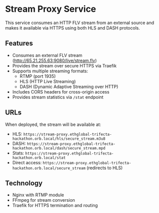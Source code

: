 # Stream Proxy Service

This service consumes an HTTP FLV stream from an external source and makes it available via HTTPS using both HLS and DASH protocols.

## Features

- Consumes an external FLV stream (http://65.21.255.63:9080/live/stream.flv)
- Provides the stream over secure HTTPS via Traefik
- Supports multiple streaming formats:
  - RTMP (port 1935)
  - HLS (HTTP Live Streaming)
  - DASH (Dynamic Adaptive Streaming over HTTP)
- Includes CORS headers for cross-origin access
- Provides stream statistics via `/stat` endpoint

## URLs

When deployed, the stream will be available at:
- HLS: `https://stream-proxy.ethglobal-trifecta-hackathon.orb.local/hls/secure_stream.m3u8`
- DASH: `https://stream-proxy.ethglobal-trifecta-hackathon.orb.local/dash/secure_stream.mpd`
- Stats: `https://stream-proxy.ethglobal-trifecta-hackathon.orb.local/stat`
- Direct access: `https://stream-proxy.ethglobal-trifecta-hackathon.orb.local/secure_stream` (redirects to HLS)

## Technology

- Nginx with RTMP module
- FFmpeg for stream conversion
- Traefik for HTTPS termination and routing
